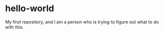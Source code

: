# hello-world
My first repository, and I am a person who is trying to figure out what to do with this. 
